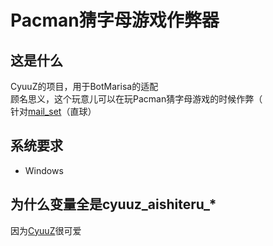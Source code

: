# Pacman猜字母游戏作弊器
## 这是什么
CyuuZ的项目，用于BotMarisa的适配  
顾名思义，这个玩意儿可以在玩Pacman猜字母游戏的时候作弊（  
针对[mail_set](https://github.com/mailset)（直球）
## 系统要求
- Windows
## 为什么变量全是cyuuz_aishiteru_*
因为[CyuuZ](https://github.com/cyuuz-chan)很可爱
